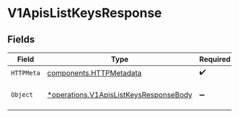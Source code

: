 # V1ApisListKeysResponse


## Fields

| Field                                                                                           | Type                                                                                            | Required                                                                                        | Description                                                                                     |
| ----------------------------------------------------------------------------------------------- | ----------------------------------------------------------------------------------------------- | ----------------------------------------------------------------------------------------------- | ----------------------------------------------------------------------------------------------- |
| `HTTPMeta`                                                                                      | [components.HTTPMetadata](../../models/components/httpmetadata.md)                              | :heavy_check_mark:                                                                              | N/A                                                                                             |
| `Object`                                                                                        | [*operations.V1ApisListKeysResponseBody](../../models/operations/v1apislistkeysresponsebody.md) | :heavy_minus_sign:                                                                              | The configuration for an api                                                                    |